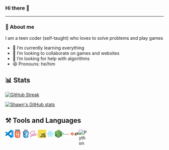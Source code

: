 ### Hi there 👋
--- 
### 📕 About me 
I am a teen coder (self-taught) who loves to solve problems and play games

- 🌱 I’m currently learning everything
- 👯 I’m looking to collaborate on games and websites
- 🤔 I’m looking for help with algorithms
- 😄 Pronouns: he/him

## 📊 Stats

[![GitHub Streak](http://github-readme-streak-stats.herokuapp.com?user=Shawn-the-star&theme=tokyonight&hide_border=true&date_format=M%20j%5B%2C%20Y%5D)](https://git.io/streak-stats)

[![Shawn's GitHub stats](https://github-readme-stats.vercel.app/api?username=Shawn-the-star&theme=tokyonight&hide_border=true&date_format=M%20j%5B%2C%20Y%5D)](https://git.io/streak-stats)

## ⚒ Tools and Languages
  
<img align="left" alt="Visual Studio Code" width="26px" src="https://raw.githubusercontent.com/github/explore/80688e429a7d4ef2fca1e82350fe8e3517d3494d/topics/visual-studio-code/visual-studio-code.png" />
<img align="left" alt="HTML5" width="26px" src="https://raw.githubusercontent.com/github/explore/80688e429a7d4ef2fca1e82350fe8e3517d3494d/topics/html/html.png" />
<img align="left" alt="CSS3" width="26px" src="https://raw.githubusercontent.com/github/explore/80688e429a7d4ef2fca1e82350fe8e3517d3494d/topics/css/css.png" />
<img align="left" alt="Sass" width="26px" src="https://raw.githubusercontent.com/github/explore/80688e429a7d4ef2fca1e82350fe8e3517d3494d/topics/sass/sass.png" />
<img align="left" alt="JavaScript" width="26px" src="https://raw.githubusercontent.com/github/explore/80688e429a7d4ef2fca1e82350fe8e3517d3494d/topics/javascript/javascript.png" />
<img align="left" alt="React" width="26px" src="https://raw.githubusercontent.com/github/explore/80688e429a7d4ef2fca1e82350fe8e3517d3494d/topics/react/react.png" />
<img align="left" alt="Node.js" width="26px" src="https://raw.githubusercontent.com/github/explore/80688e429a7d4ef2fca1e82350fe8e3517d3494d/topics/nodejs/nodejs.png" />
<img align="left" alt="MongoDB" width="26px" src="https://raw.githubusercontent.com/github/explore/80688e429a7d4ef2fca1e82350fe8e3517d3494d/topics/mongodb/mongodb.png" />
<img align="left" alt="Git" width="26px" src="https://raw.githubusercontent.com/github/explore/80688e429a7d4ef2fca1e82350fe8e3517d3494d/topics/git/git.png" />
<img align="left" alt="Python" width="26px" src="https://raw.githubusercontent.com/jmnote/z-icons/master/svg/python.svg" />
